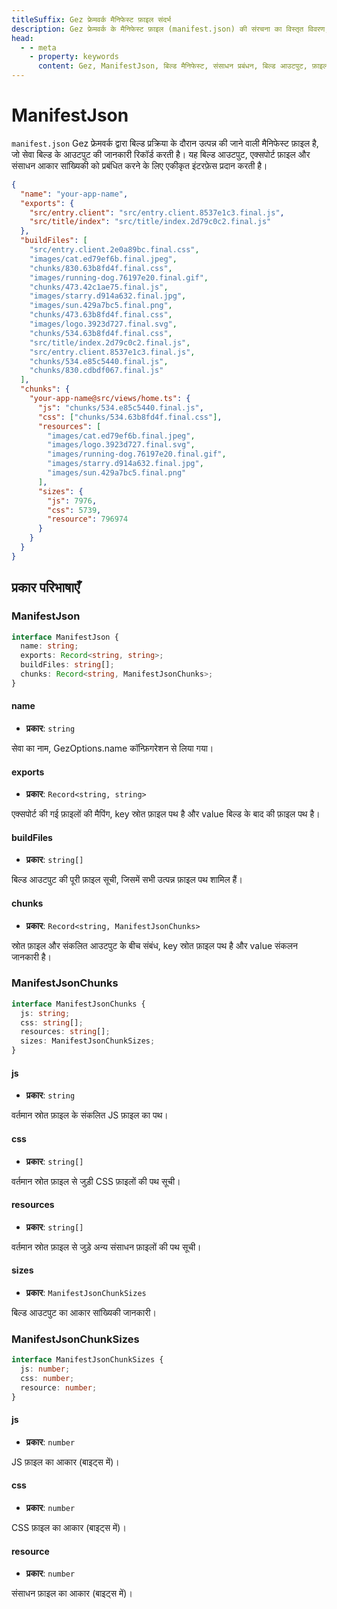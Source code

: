 ```yaml
---
titleSuffix: Gez फ्रेमवर्क मैनिफेस्ट फ़ाइल संदर्भ
description: Gez फ्रेमवर्क के मैनिफेस्ट फ़ाइल (manifest.json) की संरचना का विस्तृत विवरण, जिसमें बिल्ड आउटपुट प्रबंधन, एक्सपोर्ट फ़ाइल मैपिंग और संसाधन सांख्यिकी शामिल हैं, जो डेवलपर्स को बिल्ड सिस्टम को समझने और उपयोग करने में मदद करता है।
head:
  - - meta
    - property: keywords
      content: Gez, ManifestJson, बिल्ड मैनिफेस्ट, संसाधन प्रबंधन, बिल्ड आउटपुट, फ़ाइल मैपिंग, API
---
```


# ManifestJson

`manifest.json` Gez फ्रेमवर्क द्वारा बिल्ड प्रक्रिया के दौरान उत्पन्न की जाने वाली मैनिफेस्ट फ़ाइल है, जो सेवा बिल्ड के आउटपुट की जानकारी रिकॉर्ड करती है। यह बिल्ड आउटपुट, एक्सपोर्ट फ़ाइल और संसाधन आकार सांख्यिकी को प्रबंधित करने के लिए एकीकृत इंटरफ़ेस प्रदान करती है।

```json title="dist/client/manifest.json"
{
  "name": "your-app-name",
  "exports": {
    "src/entry.client": "src/entry.client.8537e1c3.final.js",
    "src/title/index": "src/title/index.2d79c0c2.final.js"
  },
  "buildFiles": [
    "src/entry.client.2e0a89bc.final.css",
    "images/cat.ed79ef6b.final.jpeg",
    "chunks/830.63b8fd4f.final.css",
    "images/running-dog.76197e20.final.gif",
    "chunks/473.42c1ae75.final.js",
    "images/starry.d914a632.final.jpg",
    "images/sun.429a7bc5.final.png",
    "chunks/473.63b8fd4f.final.css",
    "images/logo.3923d727.final.svg",
    "chunks/534.63b8fd4f.final.css",
    "src/title/index.2d79c0c2.final.js",
    "src/entry.client.8537e1c3.final.js",
    "chunks/534.e85c5440.final.js",
    "chunks/830.cdbdf067.final.js"
  ],
  "chunks": {
    "your-app-name@src/views/home.ts": {
      "js": "chunks/534.e85c5440.final.js",
      "css": ["chunks/534.63b8fd4f.final.css"],
      "resources": [
        "images/cat.ed79ef6b.final.jpeg",
        "images/logo.3923d727.final.svg",
        "images/running-dog.76197e20.final.gif",
        "images/starry.d914a632.final.jpg",
        "images/sun.429a7bc5.final.png"
      ],
      "sizes": {
        "js": 7976,
        "css": 5739,
        "resource": 796974
      }
    }
  }
}
```

## प्रकार परिभाषाएँ
### ManifestJson

```ts
interface ManifestJson {
  name: string;
  exports: Record<string, string>;
  buildFiles: string[];
  chunks: Record<string, ManifestJsonChunks>;
}
```

#### name

- **प्रकार**: `string`

सेवा का नाम, GezOptions.name कॉन्फ़िगरेशन से लिया गया।

#### exports

- **प्रकार**: `Record<string, string>`

एक्सपोर्ट की गई फ़ाइलों की मैपिंग, key स्रोत फ़ाइल पथ है और value बिल्ड के बाद की फ़ाइल पथ है।

#### buildFiles

- **प्रकार**: `string[]`

बिल्ड आउटपुट की पूरी फ़ाइल सूची, जिसमें सभी उत्पन्न फ़ाइल पथ शामिल हैं।

#### chunks

- **प्रकार**: `Record<string, ManifestJsonChunks>`

स्रोत फ़ाइल और संकलित आउटपुट के बीच संबंध, key स्रोत फ़ाइल पथ है और value संकलन जानकारी है।

### ManifestJsonChunks

```ts
interface ManifestJsonChunks {
  js: string;
  css: string[];
  resources: string[];
  sizes: ManifestJsonChunkSizes;
}
```

#### js

- **प्रकार**: `string`

वर्तमान स्रोत फ़ाइल के संकलित JS फ़ाइल का पथ।

#### css

- **प्रकार**: `string[]`

वर्तमान स्रोत फ़ाइल से जुड़ी CSS फ़ाइलों की पथ सूची।

#### resources

- **प्रकार**: `string[]`

वर्तमान स्रोत फ़ाइल से जुड़े अन्य संसाधन फ़ाइलों की पथ सूची।

#### sizes

- **प्रकार**: `ManifestJsonChunkSizes`

बिल्ड आउटपुट का आकार सांख्यिकी जानकारी।

### ManifestJsonChunkSizes

```ts
interface ManifestJsonChunkSizes {
  js: number;
  css: number;
  resource: number;
}
```

#### js

- **प्रकार**: `number`

JS फ़ाइल का आकार (बाइट्स में)।

#### css

- **प्रकार**: `number`

CSS फ़ाइल का आकार (बाइट्स में)।

#### resource

- **प्रकार**: `number`

संसाधन फ़ाइल का आकार (बाइट्स में)।